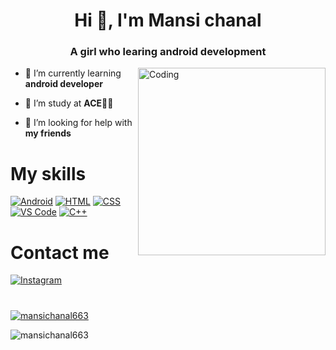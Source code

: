 
<h1 align="center">Hi 👋, I'm Mansi chanal</h1>
<h3 align="center">A girl who learing android development</h3>
<img align="right" alt="Coding" width="300" src="https://img.freepik.com/premium-vector/cute-girl-working-laptop-with-cat-cartoon_138676-3025.jpg?w=740">


- 🔭 I’m currently learning **android developer**

- 🏫 I’m study at **ACE🧑‍🏫**

- 🤝 I’m looking for help with **my friends**

##

#  My skills
[![Android](https://img.shields.io/badge/Android-%23000000.svg?style=for-the-badge&logo=android&logoColor=3DDC84)](https://www.android.com)
[![HTML](https://img.shields.io/badge/HTML-%23E34F26.svg?style=for-the-badge&logo=html5&logoColor=white)](https://developer.mozilla.org/en-US/docs/Web/HTML)
[![CSS](https://img.shields.io/badge/CSS-%231572B6.svg?style=for-the-badge&logo=css3&logoColor=white)](https://developer.mozilla.org/en-US/docs/Web/CSS)
[![VS Code](https://img.shields.io/badge/VS_Code-%23007ACC.svg?style=for-the-badge&logo=visual%20studio%20code&logoColor=white)](https://code.visualstudio.com)
[![C++](https://img.shields.io/badge/C++-%2300599C.svg?style=for-the-badge&logo=c%2B%2B&logoColor=white)](https://en.cppreference.com/)


# Contact me
[![Instagram](https://img.shields.io/badge/Instagram-%23000000.svg?style=for-the-badge&logo=instagram&logoColor=E4405F)](https://www.instagram.com/meha.k_663/)

#
<p align="left">
  <a href="https://github.com/ryo-ma/github-profile-trophy">
    <img src="https://github-profile-trophy.vercel.app/?username=mansichanal663&theme=darkhub" alt="mansichanal663" />
  </a>
</p>

<p align="left"> <img src="https://komarev.com/ghpvc/?username=mansichanal663&label=Profile%20views&color=0e75b6&style=flat" alt="mansichanal663" /> </p>
